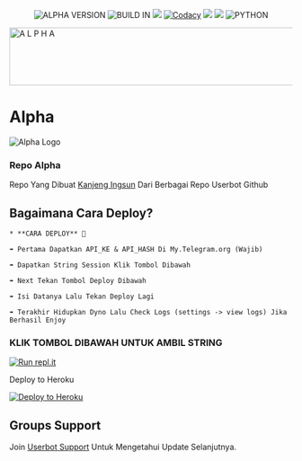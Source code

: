 <p align="center">
    <img alt="ALPHA VERSION" src="https://img.shields.io/badge/ALPHA%20VERSION-4.+-brightgreen"/>
    <img alt="BUILD IN" src="https://img.shields.io/badge/BUILD%20-Last Day-brightgreen"/>
           <a href="https://travis-ci.com/AftahBagas/Alpha-Userbot.svg?branch=Alpha" /></a>
    <a href="https://github.com/AftahBagas/Alpha-Userbot/network/members"> <img src="https://img.shields.io/github/forks/AftahBagas/Alpha-Userbot?logo=github&style=for-the-badge" /></a>
           <a href="https://app.codacy.com/gh/AftahBagas/Alpha-Userbot/dashboard"> <img src="https://img.shields.io/codacy/grade/a8f0747a964e4712818a28d2a7f4edd3?color=blue&logo=codacy&style=for-the-badge" alt="Codacy" /></a>
    <a href="https://github.com/AftahBagas/Alpha-Userbot"> <img src="https://img.shields.io/github/repo-size/AftahBagas/Alpha-Userbot?logo=github&style=for-the-badge" /></a>
    <a href="https://pypi.org/project/Telethon/"> <img src="https://img.shields.io/pypi/v/telethon?label=telethon&logo=pypi&logoColor=white&style=for-the-badge" /></a>
    <img alt="PYTHON" src="https://img.shields.io/badge/PYTHON-v3.9.0-blue?style=for-the-badge&logo=appveyor"/>
   </p>



<a href="https://cooltext.com"><img src="https://images.cooltext.com/5526470.gif" width="680" height="103" alt="A L P H A" /></a>




# Alpha
![Alpha Logo](https://telegra.ph/file/47d78f16b499eb3bbd8a4.jpg)



### Repo Alpha
Repo Yang Dibuat [Kanjeng Ingsun](https://t.me/kanjengIngsun) Dari Berbagai Repo Userbot Github 

## Bagaimana Cara Deploy?

```
* **CARA DEPLOY** 🔧

➠ Pertama Dapatkan API_KE & API_HASH Di My.Telegram.org (Wajib)

➠ Dapatkan String Session Klik Tombol Dibawah

➠ Next Tekan Tombol Deploy Dibawah

➠ Isi Datanya Lalu Tekan Deploy Lagi

➠ Terakhir Hidupkan Dyno Lalu Check Logs (settings -> view logs) Jika Berhasil Enjoy 
```






### KLIK TOMBOL DIBAWAH UNTUK AMBIL STRING 

[![Run repl.it](https://img.shields.io/badge/run-string__session.py-blue?style=for-the-badge&logo=repl.it)](https://replit.com/@AftahBagas/Alpha#main.py)



Deploy to Heroku

<p><a href="https://heroku.com/deploy?templatehttps://github.com/AftahBagas/Alpha_"> <img src="https://www.herokucdn.com/deploy/button.svg" alt="Deploy to Heroku" /></a></p>


## Groups Support

Join [Userbot Support](https://t.me/petercord) Untuk Mengetahui Update Selanjutnya.



